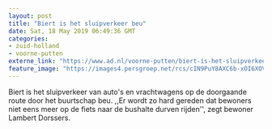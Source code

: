 ```yaml
---
layout: post
title: "Biert is het sluipverkeer beu"
date: Sat, 18 May 2019 06:49:36 GMT
categories: 
- zuid-holland 
- voorne-putten 
externe_link: "https://www.ad.nl/voorne-putten/biert-is-het-sluipverkeer-beu~a6498826/"
feature_image: "https://images4.persgroep.net/rcs/cIN9PuY8AXC6b-xOI6XOVAbw5_c/diocontent/148620092/_fitwidth/400/?appId=21791a8992982cd8da851550a453bd7f&quality=0.7"
---
```


Biert is het sluipverkeer van auto's en vrachtwagens op de doorgaande route door het buurtschap beu. ,,Er wordt zo hard gereden dat bewoners niet eens meer op de fiets naar de bushalte durven rijden'', zegt bewoner Lambert Dorssers.
